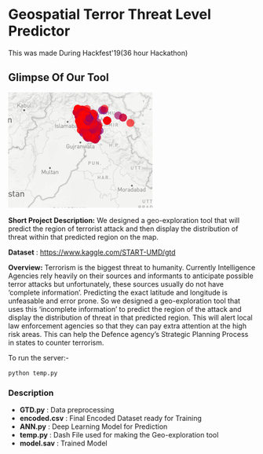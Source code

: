 # Geospatial Terror Threat Level Predictor
This was made During Hackfest'19(36 hour Hackathon)

## **Glimpse Of Our Tool**

![](GIF.gif)


**Short Project Description:**
We designed a geo-exploration tool that will predict the region of terrorist attack and then display the distribution of threat within that predicted region on the map.

**Dataset** : https://www.kaggle.com/START-UMD/gtd

**Overview:**
Terrorism is the biggest threat to humanity. Currently Intelligence Agencies rely heavily on their sources and informants to anticipate possible terror attacks but unfortunately, these sources usually do not have ‘complete information’. Predicting the exact latitude and longitude is unfeasable and error prone. So we designed a geo-exploration tool that uses this ‘incomplete information’ to predict the region of the attack and display the distribution of threat in that predicted region. This will alert local law enforcement agencies so that they can pay extra attention at the high risk areas. This can help the Defence agency’s Strategic Planning Process in states to counter terrorism.

To run the server:-
```
python temp.py
```

### Description
- **GTD.py** : Data preprocessing
- **encoded.csv** : Final Encoded Dataset ready for Training
- **ANN.py** : Deep Learning Model for Prediction
- **temp.py** : Dash File used for making the Geo-exploration tool
- **model.sav** : Trained Model
